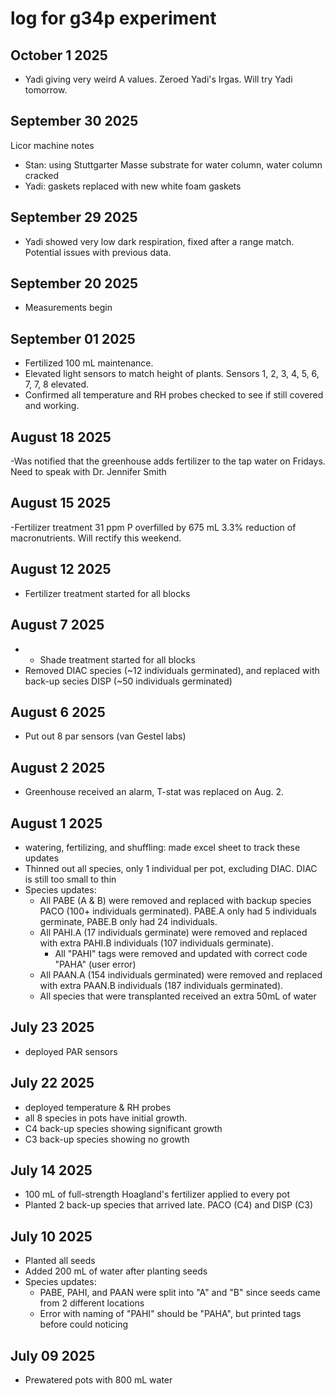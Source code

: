 # log for g34p experiment

## October 1 2025
- Yadi giving very weird A values. Zeroed Yadi's Irgas. Will try Yadi tomorrow.

## September 30 2025 
Licor machine notes
- Stan: using Stuttgarter Masse substrate for water column, water column cracked
- Yadi: gaskets replaced with new white foam gaskets

## September 29 2025
- Yadi showed very low dark respiration, fixed after a range match. Potential issues with previous data.

## September 20 2025
- Measurements begin

## September 01 2025
- Fertilized 100 mL maintenance. 
- Elevated light sensors to match height of plants. Sensors 1, 2, 3, 4, 5, 6, 7, 7, 8 elevated. 
- Confirmed all temperature and RH probes checked to see if still covered and working. 

## August 18 2025
-Was notified that the greenhouse adds fertilizer to the tap water on Fridays. Need to speak with Dr. Jennifer Smith

## August 15 2025
-Fertilizer treatment 31 ppm P overfilled by 675 mL 3.3% reduction of macronutrients. Will rectify this weekend.

## August 12 2025
- Fertilizer treatment started for all blocks

## August 7 2025
- - Shade treatment started for all blocks
- Removed DIAC species (~12 individuals germinated), and replaced with back-up secies DISP (~50 individuals germinated)


## August 6 2025
- Put out 8 par sensors (van Gestel labs)

## August 2 2025
- Greenhouse received an alarm, T-stat was replaced on Aug. 2.

## August 1 2025
- watering, fertilizing, and shuffling: made excel sheet to track these updates
- Thinned out all species, only 1 individual per pot, excluding DIAC. DIAC is still too small to thin
- Species updates:
    - All PABE (A & B) were removed and replaced with backup species PACO (100+ individuals germinated). PABE.A only had 5 individuals germinate, PABE.B only had 24 individuals. 
    - All PAHI.A (17 individuals germinate) were removed and replaced with extra PAHI.B individuals (107 individuals germinate).
        - All "PAHI" tags were removed and updated with correct code "PAHA" (user error)
    - All PAAN.A (154 individuals germinated) were removed and replaced with extra PAAN.B individuals (187 individuals germinated). 
    - All species that were transplanted received an extra 50mL of water


## July 23 2025
- deployed PAR sensors

## July 22 2025
- deployed temperature & RH probes
- all 8 species in pots have initial growth. 
- C4 back-up species showing significant growth
- C3 back-up species showing no growth 

## July 14 2025
- 100 mL of full-strength Hoagland's fertilizer applied to every pot
- Planted 2 back-up species that arrived late. PACO (C4) and DISP (C3)

## July 10 2025
- Planted all seeds
- Added 200 mL of water after planting seeds
- Species updates:
    - PABE, PAHI, and PAAN were split into "A" and "B" since seeds came from 2 different locations
    - Error with naming of "PAHI" should be "PAHA", but printed tags before could noticing

## July 09 2025
-  Prewatered pots with 800 mL water